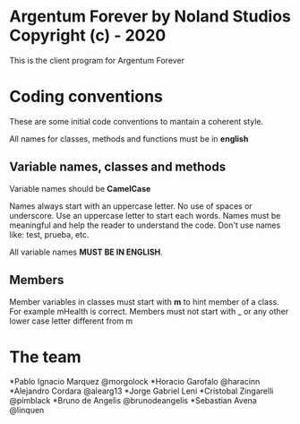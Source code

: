 # Argentum Forever by Noland Studios Copyright (c) - 2020

This is the client program for Argentum Forever


# Coding conventions
These are some initial code conventions to mantain a coherent style.

All names for classes, methods and functions must be in **english**

## Variable names, classes and methods
Variable names should be **CamelCase**

Names always start with an uppercase letter. No use of spaces or underscore. Use an uppercase letter to start each words. Names must be meaningful and help the reader to understand the code. Don't use names like: test, prueba, etc.

All variable names **MUST BE IN ENGLISH**.

## Members
Member variables in classes must start with **m** to hint member of a class. For example mHealth is correct. Members must not start with _ or any other lower case letter different from m


# The team

*Pablo Ignacio Marquez @morgolock
*Horacio Garofalo @haracinn
*Alejandro Cordara @alearg13
*Jorge Gabriel Leni
*Cristobal Zingarelli @pimblack
*Bruno de Angelis @brunodeangelis
*Sebastian Avena @linquen





